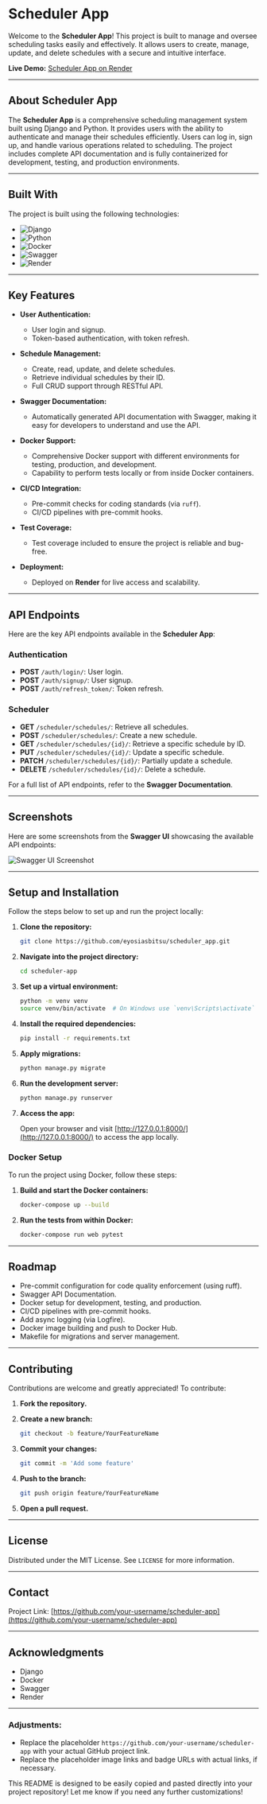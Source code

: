 # Scheduler App

Welcome to the **Scheduler App**! This project is built to manage and oversee scheduling tasks easily and effectively. It allows users to create, manage, update, and delete schedules with a secure and intuitive interface.

**Live Demo:** [Scheduler App on Render](https://scheduler-app-lqfa.onrender.com/)

---

## About Scheduler App

The **Scheduler App** is a comprehensive scheduling management system built using Django and Python. It provides users with the ability to authenticate and manage their schedules efficiently. Users can log in, sign up, and handle various operations related to scheduling. The project includes complete API documentation and is fully containerized for development, testing, and production environments.

---

## Built With

The project is built using the following technologies:

- ![Django](https://img.shields.io/badge/Django-092E20?style=for-the-badge&logo=django&logoColor=white)
- ![Python](https://img.shields.io/badge/Python-3776AB?style=for-the-badge&logo=python&logoColor=white)
- ![Docker](https://img.shields.io/badge/Docker-2496ED?style=for-the-badge&logo=docker&logoColor=white)
- ![Swagger](https://img.shields.io/badge/Swagger-85EA2D?style=for-the-badge&logo=swagger&logoColor=white)
- ![Render](https://img.shields.io/badge/Render-46E3B7?style=for-the-badge&logo=render&logoColor=white)

---
## Key Features

- **User Authentication:**
  - User login and signup.
  - Token-based authentication, with token refresh.

- **Schedule Management:**
  - Create, read, update, and delete schedules.
  - Retrieve individual schedules by their ID.
  - Full CRUD support through RESTful API.

- **Swagger Documentation:**
  - Automatically generated API documentation with Swagger, making it easy for developers to understand and use the API.

- **Docker Support:**
  - Comprehensive Docker support with different environments for testing, production, and development.
  - Capability to perform tests locally or from inside Docker containers.

- **CI/CD Integration:**
  - Pre-commit checks for coding standards (via `ruff`).
  - CI/CD pipelines with pre-commit hooks.

- **Test Coverage:**
  - Test coverage included to ensure the project is reliable and bug-free.

- **Deployment:**
  - Deployed on **Render** for live access and scalability.

---

## API Endpoints

Here are the key API endpoints available in the **Scheduler App**:

### Authentication

- **POST** `/auth/login/`: User login.
- **POST** `/auth/signup/`: User signup.
- **POST** `/auth/refresh_token/`: Token refresh.

### Scheduler

- **GET** `/scheduler/schedules/`: Retrieve all schedules.
- **POST** `/scheduler/schedules/`: Create a new schedule.
- **GET** `/scheduler/schedules/{id}/`: Retrieve a specific schedule by ID.
- **PUT** `/scheduler/schedules/{id}/`: Update a specific schedule.
- **PATCH** `/scheduler/schedules/{id}/`: Partially update a schedule.
- **DELETE** `/scheduler/schedules/{id}/`: Delete a schedule.

For a full list of API endpoints, refer to the **Swagger Documentation**.

---

## Screenshots

Here are some screenshots from the **Swagger UI** showcasing the available API endpoints:

![Swagger UI Screenshot](https://user-images.githubusercontent.com/your-image-link)

---

## Setup and Installation

Follow the steps below to set up and run the project locally:

1. **Clone the repository:**

   ```bash
   git clone https://github.com/eyosiasbitsu/scheduler_app.git
   ```

2. **Navigate into the project directory:**

   ```bash
   cd scheduler-app
   ```

3. **Set up a virtual environment:**

   ```bash
   python -m venv venv
   source venv/bin/activate  # On Windows use `venv\Scripts\activate`
   ```

4. **Install the required dependencies:**

   ```bash
   pip install -r requirements.txt
   ```

5. **Apply migrations:**

   ```bash
   python manage.py migrate
   ```

6. **Run the development server:**

   ```bash
   python manage.py runserver
   ```

7. **Access the app:**

   Open your browser and visit [http://127.0.0.1:8000/](http://127.0.0.1:8000/) to access the app locally.

### Docker Setup

To run the project using Docker, follow these steps:

1. **Build and start the Docker containers:**

   ```bash
   docker-compose up --build
   ```

2. **Run the tests from within Docker:**

   ```bash
   docker-compose run web pytest
   ```

---

## Roadmap

- Pre-commit configuration for code quality enforcement (using ruff).
- Swagger API Documentation.
- Docker setup for development, testing, and production.
- CI/CD pipelines with pre-commit hooks.
- Add async logging (via Logfire).
- Docker image building and push to Docker Hub.
- Makefile for migrations and server management.

---

## Contributing

Contributions are welcome and greatly appreciated! To contribute:

1. **Fork the repository.**
2. **Create a new branch:**

   ```bash
   git checkout -b feature/YourFeatureName
   ```

3. **Commit your changes:**

   ```bash
   git commit -m 'Add some feature'
   ```

4. **Push to the branch:**

   ```bash
   git push origin feature/YourFeatureName
   ```

5. **Open a pull request.**

---

## License

Distributed under the MIT License. See `LICENSE` for more information.

---

## Contact

Project Link: [https://github.com/your-username/scheduler-app](https://github.com/your-username/scheduler-app)

---

## Acknowledgments

- Django
- Docker
- Swagger
- Render

---

### Adjustments:
- Replace the placeholder `https://github.com/your-username/scheduler-app` with your actual GitHub project link.
- Replace the placeholder image links and badge URLs with actual links, if necessary.

This README is designed to be easily copied and pasted directly into your project repository! Let me know if you need any further customizations!
